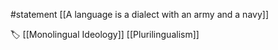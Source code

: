 #statement 
[[A language is a dialect with an army and a navy]]

🏷 [[Monolingual Ideology]] [[Plurilingualism]]